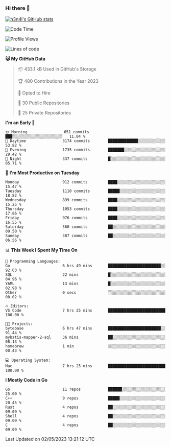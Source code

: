### Hi there 👋

[![h3n4l's GitHub stats](https://github-readme-stats.vercel.app/api?username=h3n4l&count_private=true&show_icons=true&theme=radical)](https://github.com/h3n4l/github-readme-stats)

<!--START_SECTION:waka-->
![Code Time](http://img.shields.io/badge/Code%20Time-1%2C191%20hrs%206%20mins-blue)

![Profile Views](http://img.shields.io/badge/Profile%20Views-4-blue)

![Lines of code](https://img.shields.io/badge/From%20Hello%20World%20I%27ve%20Written-2.9%20million%20lines%20of%20code-blue)

**🐱 My GitHub Data** 

> 📦 433.1 kB Used in GitHub's Storage 
 > 
> 🏆 480 Contributions in the Year 2023
 > 
> 💼 Opted to Hire
 > 
> 📜 30 Public Repositories 
 > 
> 🔑 25 Private Repositories 
 > 
**I'm an Early 🐤** 

```text
🌞 Morning                651 commits         ███░░░░░░░░░░░░░░░░░░░░░░   11.04 % 
🌆 Daytime                3174 commits        █████████████░░░░░░░░░░░░   53.82 % 
🌃 Evening                1735 commits        ███████░░░░░░░░░░░░░░░░░░   29.42 % 
🌙 Night                  337 commits         █░░░░░░░░░░░░░░░░░░░░░░░░   05.71 % 
```
📅 **I'm Most Productive on Tuesday** 

```text
Monday                   912 commits         ████░░░░░░░░░░░░░░░░░░░░░   15.47 % 
Tuesday                  1110 commits        █████░░░░░░░░░░░░░░░░░░░░   18.82 % 
Wednesday                899 commits         ████░░░░░░░░░░░░░░░░░░░░░   15.25 % 
Thursday                 1053 commits        ████░░░░░░░░░░░░░░░░░░░░░   17.86 % 
Friday                   976 commits         ████░░░░░░░░░░░░░░░░░░░░░   16.55 % 
Saturday                 560 commits         ██░░░░░░░░░░░░░░░░░░░░░░░   09.50 % 
Sunday                   387 commits         ██░░░░░░░░░░░░░░░░░░░░░░░   06.56 % 
```


📊 **This Week I Spent My Time On** 

```text
💬 Programming Languages: 
Go                       6 hrs 49 mins       ███████████████████████░░   92.03 % 
SQL                      22 mins             █░░░░░░░░░░░░░░░░░░░░░░░░   04.96 % 
YAML                     13 mins             █░░░░░░░░░░░░░░░░░░░░░░░░   02.98 % 
Other                    0 secs              ░░░░░░░░░░░░░░░░░░░░░░░░░   00.02 % 

🔥 Editors: 
VS Code                  7 hrs 25 mins       █████████████████████████   100.00 % 

🐱‍💻 Projects: 
bytebase                 6 hrs 47 mins       ███████████████████████░░   91.44 % 
mybatis-mapper-2-sql     36 mins             ██░░░░░░░░░░░░░░░░░░░░░░░   08.13 % 
homebrew                 1 min               ░░░░░░░░░░░░░░░░░░░░░░░░░   00.43 % 

💻 Operating System: 
Mac                      7 hrs 25 mins       █████████████████████████   100.00 % 
```

**I Mostly Code in Go** 

```text
Go                       11 repos            ██████░░░░░░░░░░░░░░░░░░░   25.00 % 
C++                      9 repos             █████░░░░░░░░░░░░░░░░░░░░   20.45 % 
Rust                     4 repos             ██░░░░░░░░░░░░░░░░░░░░░░░   09.09 % 
Shell                    4 repos             ██░░░░░░░░░░░░░░░░░░░░░░░   09.09 % 
C                        4 repos             ██░░░░░░░░░░░░░░░░░░░░░░░   09.09 % 
```




 Last Updated on 02/05/2023 13:21:12 UTC
<!--END_SECTION:waka-->

